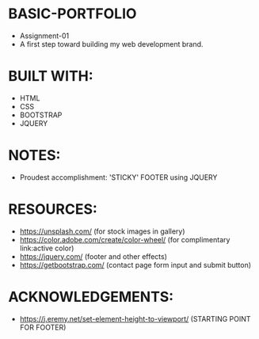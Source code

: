 # BASIC-PORTFOLIO
* Assignment-01
* A first step toward building my web development brand.

# BUILT WITH:
* HTML
* CSS
* BOOTSTRAP
* JQUERY

# NOTES:
* Proudest accomplishment: 'STICKY' FOOTER using JQUERY

# RESOURCES:
* https://unsplash.com/ (for stock images in gallery)
* https://color.adobe.com/create/color-wheel/ (for complimentary link:active color)
* https://jquery.com/ (footer and other effects)
* https://getbootstrap.com/ (contact page form input and submit button)

# ACKNOWLEDGEMENTS:
* https://j.eremy.net/set-element-height-to-viewport/ (STARTING POINT FOR FOOTER)